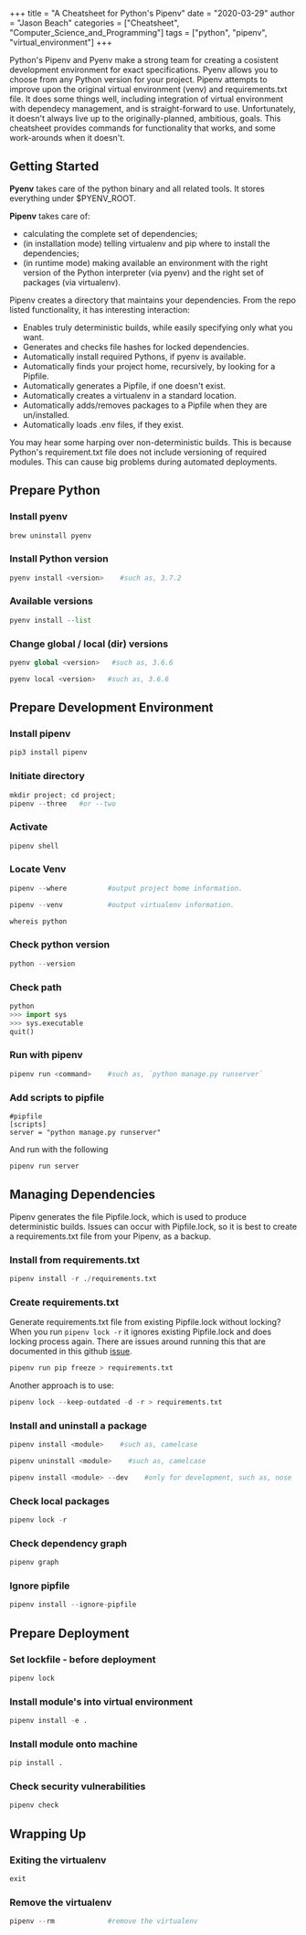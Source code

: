 
+++
title = "A Cheatsheet for Python's Pipenv"
date = "2020-03-29"
author = "Jason Beach"
categories = ["Cheatsheet", "Computer_Science_and_Programming"]
tags = ["python", "pipenv", "virtual_environment"]
+++


Python's Pipenv and Pyenv make a strong team for creating a cosistent development environment for exact specifications.  Pyenv allows you to choose from any Python version for your project.  Pipenv attempts to improve upon the original virtual environment (venv) and requirements.txt file.  It does some things well, including integration of virtual environment with dependecy management, and is straight-forward to use.  Unfortunately, it doesn't always live up to the originally-planned, ambitious, goals.  This cheatsheet provides commands for functionality that works, and some work-arounds when it doesn't.

## Getting Started

__Pyenv__ takes care of the python binary and all related tools. It stores everything under $PYENV_ROOT.

__Pipenv__ takes care of:

* calculating the complete set of dependencies;
* (in installation mode) telling virtualenv and pip where to install the dependencies;
* (in runtime mode) making available an environment with the right version of the Python interpreter (via pyenv) and the right set of packages (via virtualenv).

Pipenv creates a directory that maintains your dependencies.  From the repo listed functionality, it has interesting interaction:

* Enables truly deterministic builds, while easily specifying only what you want.
* Generates and checks file hashes for locked dependencies.
* Automatically install required Pythons, if pyenv is available.
* Automatically finds your project home, recursively, by looking for a Pipfile.
* Automatically generates a Pipfile, if one doesn't exist.
* Automatically creates a virtualenv in a standard location.
* Automatically adds/removes packages to a Pipfile when they are un/installed.
* Automatically loads .env files, if they exist.

You may hear some harping over non-deterministic builds.  This is because Python's requirement.txt file does not include versioning of required modules.  This can cause big problems during automated deployments.

## Prepare Python

### Install pyenv

```python
brew uninstall pyenv
```

### Install Python version

```python
pyenv install <version>    #such as, 3.7.2
```

### Available versions

```python
pyenv install --list
```

### Change global / local (dir) versions

```python
pyenv global <version>   #such as, 3.6.6
```

```python
pyenv local <version>   #such as, 3.6.6
```

## Prepare Development Environment

### Install pipenv

```python
pip3 install pipenv
```

### Initiate directory

```python
mkdir project; cd project;
pipenv --three   #or --two
```

### Activate

```python
pipenv shell
```

### Locate Venv

```python
pipenv --where          #output project home information.
```

```python
pipenv --venv           #output virtualenv information.
```

```python
whereis python
```

### Check python version

```python
python --version
```

### Check path

```python
python
>>> import sys
>>> sys.executable
quit()
```

### Run with pipenv

```python
pipenv run <command>    #such as, `python manage.py runserver`
```

### Add scripts to pipfile
```
#pipfile
[scripts]
server = "python manage.py runserver"
```

And run with the following

```python
pipenv run server
```

## Managing Dependencies

Pipenv generates the file Pipfile.lock, which is used to produce deterministic builds.  Issues can occur with Pipfile.lock, so it is best to create a requirements.txt file from your Pipenv, as a backup.

### Install from requirements.txt

```python
pipenv install -r ./requirements.txt
```

### Create requirements.txt

Generate requirements.txt file from existing Pipfile.lock without locking?  When you run `pipenv lock -r` it ignores existing Pipfile.lock and does locking process again.   There are issues around running this that are documented in this github [issue](https://github.com/pypa/pipenv/issues/3493).

```python
pipenv run pip freeze > requirements.txt
```

Another approach is to use:

```python
pipenv lock --keep-outdated -d -r > requirements.txt
```

### Install and uninstall a package

```python
pipenv install <module>    #such as, camelcase
```

```python
pipenv uninstall <module>    #such as, camelcase
```

```python
pipenv install <module> --dev    #only for development, such as, nose
```

### Check local packages

```python
pipenv lock -r
```

### Check dependency graph

```python
pipenv graph
```

### Ignore pipfile

```python
pipenv install --ignore-pipfile
```

## Prepare Deployment

### Set lockfile - before deployment

```python
pipenv lock
```

### Install module's into virtual environment 

```python
pipenv install -e .
```

### Install module onto machine

```python
pip install .
```

### Check security vulnerabilities

```python
pipenv check
```

## Wrapping Up

### Exiting the virtualenv

```python
exit
```

### Remove the virtualenv

```python
pipenv --rm             #remove the virtualenv
```
